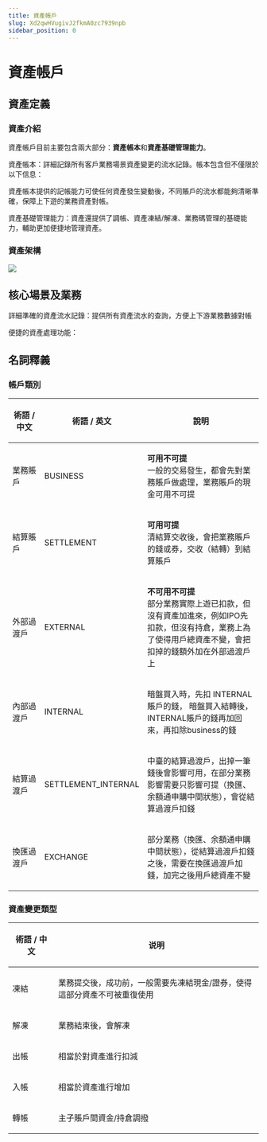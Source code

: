 ```yaml
---
title: 資產帳戶
slug: Xd2qwHVugivJ2fkmA0zc7939npb
sidebar_position: 0
---
```



# 資產帳戶

## 資產定義

### 資產介紹

資產帳戶目前主要包含兩大部分：**資產帳本**和**資產基礎管理能力**。

資產帳本：詳細記錄所有客戶業務場景資產變更的流水記錄。帳本包含但不僅限於以下信息：

資產帳本提供的記帳能力可使任何資產發生變動後，不同賬戶的流水都能夠清晰準確，保障上下遊的業務資產對帳。

資產基礎管理能力：資產還提供了調帳、資產凍結/解凍、業務碼管理的基礎能力，輔助更加便捷地管理資產。

### 資產架構

<img src="/assets/Fh2Qb48emomrhTxta4CctwCvnfc.png" src-width="2438" src-height="1422" align="center"/>

## 核心場景及業務

詳細準確的資產流水記錄：提供所有資產流水的查詢，方便上下游業務數據對帳

便捷的資產處理功能：

## 名詞釋義

### 帳**戶類別**

<table header_column="1" header_row="1">
<colgroup>
<col width="124"/>
<col width="116"/>
<col width="485"/>
</colgroup>
<thead>
<tr>
<th><p>術語 / 中文</p></th><th><p>術語 / 英文</p></th><th><p>說明</p></th></tr>
</thead>
<tbody>
<tr>
<td><p>業務賬戶</p></td><td><p>BUSINESS</p></td><td><p><strong>可用不可提</strong><br/>一般的交易發生，都會先對業務賬戶做處理，業務賬戶的現金可用不可提</p></td></tr>
<tr>
<td><p>結算賬戶</p></td><td><p>SETTLEMENT</p></td><td><p><strong>可用可提</strong><br/>清結算交收後，會把業務賬戶的錢或券，交收（結轉）到結算賬戶</p></td></tr>
<tr>
<td><p>外部過渡戶</p></td><td><p>EXTERNAL</p></td><td><p><strong>不可用不可提</strong><br/>部分業務實際上遊已扣款，但沒有資產加進來，例如IPO先扣款，但沒有持倉，業務上為了使得用戶總資產不變，會把扣掉的錢額外加在外部過渡戶上</p></td></tr>
<tr>
<td><p>內部過渡戶</p></td><td><p>INTERNAL</p></td><td><p>暗盤買入時，先扣 INTERNAL賬戶的錢， 暗盤買入結轉後，INTERNAL賬戶的錢再加回來，再扣除business的錢</p></td></tr>
<tr>
<td><p>結算過渡戶</p></td><td><p>SETTLEMENT_INTERNAL</p></td><td><p>中臺的結算過渡戶，出掉一筆錢後會影響可用，在部分業務影響需要只影響可提（換匯、余額通申購中間狀態），會從結算過渡戶扣錢</p></td></tr>
<tr>
<td><p>換匯過渡戶</p></td><td><p>EXCHANGE</p></td><td><p>部分業務（換匯、余額通申購中間狀態），從結算過渡戶扣錢之後，需要在換匯過渡戶加錢，加完之後用戶總資產不變</p></td></tr>
</tbody>
</table>

### **資產變更類型**

<table header_column="1" header_row="1">
<colgroup>
<col width="124"/>
<col width="601"/>
</colgroup>
<thead>
<tr>
<th><p><strong>術語 / 中文</strong></p></th><th><p><strong>说明</strong></p></th></tr>
</thead>
<tbody>
<tr>
<td><p>凍結</p></td><td><p>業務提交後，成功前，一般需要先凍結現金/證券，使得這部分資產不可被重復使用</p></td></tr>
<tr>
<td><p>解凍</p></td><td><p>業務結束後，會解凍</p></td></tr>
<tr>
<td><p>出帳</p></td><td><p>相當於對資產進行扣減</p></td></tr>
<tr>
<td><p>入帳</p></td><td><p>相當於資產進行增加</p></td></tr>
<tr>
<td><p>轉帳</p></td><td><p>主子賬戶間資金/持倉調撥</p></td></tr>
</tbody>
</table>

